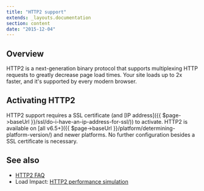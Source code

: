 ```yaml
---
title: "HTTP2 support"
extends: _layouts.documentation
section: content
date: "2015-12-04"
---
```


## Overview

HTTP2 is a next-generation binary protocol that supports multiplexing HTTP requests to greatly decrease page load times. Your site loads up to 2x faster, and it's supported by every modern browser.

## Activating HTTP2

HTTP2 support requires a SSL certificate (and [IP address]({{ $page->baseUrl }}/ssl/do-i-have-an-ip-address-for-ssl/)) to activate. HTTP2 is available on [all v6.5+]({{ $page->baseUrl }}/platform/determining-platform-version/) and newer platforms. No further configuration besides a SSL certificate is necessary.

## See also

- [HTTP2 FAQ](https://http2.github.io/faq/)
- Load Impact: [HTTP2 performance simulation](http://http2.loadimpact.com/entry/)
